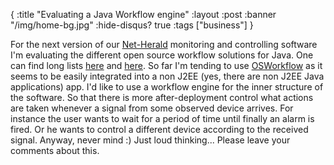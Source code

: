 {
  :title "Evaluating a Java Workflow engine"
  :layout :post
  :banner "/img/home-bg.jpg"
  :hide-disqus? true
  :tags ["business"]
}

For the next version of our [Net-Herald](http://www.agynamix.de/cms/index.php?option=content&task=view&id=13 "Net-Herald Monitoring and Controlling") monitoring and controlling software I'm evaluating the different open source workflow solutions for Java. One can find long lists [here](http://java-source.net/open-source/workflow-engines "Open-Source Java") and [here](http://www.manageability.org/blog/stuff/workflow_in_java/view "Manageability Blog"). So far I'm tending to use [OSWorkflow](http://www.opensymphony.com/osworkflow/ "OSWorkflow") as it seems to be easily integrated into a non J2EE (yes, there are non J2EE Java applications) app. I'd like to use a workflow engine for the inner structure of the software. So that there is more after-deployment control what actions are taken whenever a signal from some observed device arrives. For instance the user wants to wait for a period of time until finally an alarm is fired. Or he wants to control a different device according to the received signal. Anyway, never mind :) Just loud thinking... Please leave your comments about this.
